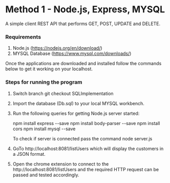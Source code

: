 # Method 1 - Node.js, Express, MYSQL #

A simple client REST API that performs GET, POST, UPDATE and DELETE.


### Requirements ###

1) Node.js (https://nodejs.org/en/download/)
2) MYSQL Database (https://www.mysql.com/downloads/)

Once the applications are downloaded and installed follow the commands below to get it working 
on your localhost.

### Steps for running the program ###

1) Switch branch git checkout SQLImplementation
2) Import the database (Db.sql) to your local MYSQL workbench.
3) Run the following queries for getting Node.js server started:

    npm install express --save
    npm install body-parser --save
    npm install cors
    npm install mysql --save

    To check if server is connected pass the command
        node server.js
4) GoTo http://localhost:8081/listUsers which will display the customers in a JSON format.
5) Open the chrome extension to connect to the http://localhost:8081/listUsers and the required    HTTP request can be passed and tested accordingly.
   
